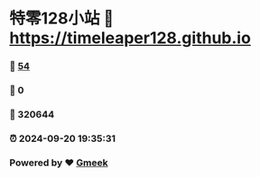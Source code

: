 # 特零128小站 :link: https://timeleaper128.github.io 
### :page_facing_up: [54](https://timeleaper128.github.io/tag.html) 
### :speech_balloon: 0 
### :hibiscus: 320644 
### :alarm_clock: 2024-09-20 19:35:31 
### Powered by :heart: [Gmeek](https://github.com/Meekdai/Gmeek)
